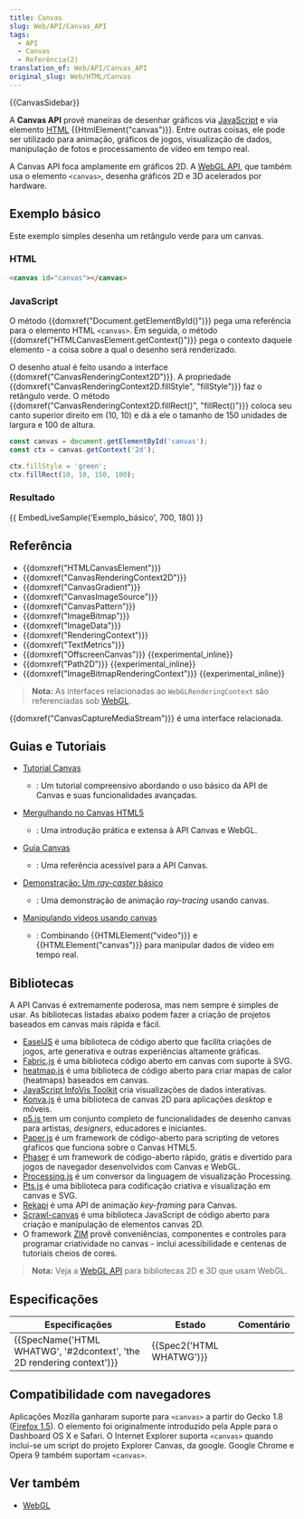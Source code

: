 ```yaml
---
title: Canvas
slug: Web/API/Canvas_API
tags:
  - API
  - Canvas
  - Referência(2)
translation_of: Web/API/Canvas_API
original_slug: Web/HTML/Canvas
---
```

{{CanvasSidebar}}

A **Canvas API** provê maneiras de desenhar gráficos via [JavaScript](/pt-BR/docs/Web/JavaScript) e via elemento [HTML](/pt-BR/docs/Web/HTML) {{HtmlElement("canvas")}}. Entre outras coisas, ele pode ser utilizado para animação, gráficos de jogos, visualização de dados, manipulação de fotos e processamento de vídeo em tempo real.

A Canvas API foca amplamente em gráficos 2D. A [WebGL API](/pt-BR/docs/Web/WebGL), que também usa o elemento `<canvas>`, desenha gráficos 2D e 3D acelerados por hardware.

## Exemplo básico

Este exemplo simples desenha um retângulo verde para um canvas.

### HTML

```html
<canvas id="canvas"></canvas>
```

### JavaScript

O método {{domxref("Document.getElementById()")}} pega uma referência para o elemento HTML `<canvas>`. Em seguida, o método {{domxref("HTMLCanvasElement.getContext()")}} pega o contexto daquele elemento - a coisa sobre a qual o desenho será renderizado.

O desenho atual é feito usando a interface {{domxref("CanvasRenderingContext2D")}}. A propriedade {{domxref("CanvasRenderingContext2D.fillStyle", "fillStyle")}} faz o retângulo verde. O método {{domxref("CanvasRenderingContext2D.fillRect()", "fillRect()")}} coloca seu canto superior direito em (10, 10) e dá a ele o tamanho de 150 unidades de largura e 100 de altura.

```js
const canvas = document.getElementById('canvas');
const ctx = canvas.getContext('2d');

ctx.fillStyle = 'green';
ctx.fillRect(10, 10, 150, 100);
```

### Resultado

{{ EmbedLiveSample('Exemplo_básico', 700, 180) }}

## Referência

- {{domxref("HTMLCanvasElement")}}
- {{domxref("CanvasRenderingContext2D")}}
- {{domxref("CanvasGradient")}}
- {{domxref("CanvasImageSource")}}
- {{domxref("CanvasPattern")}}
- {{domxref("ImageBitmap")}}
- {{domxref("ImageData")}}
- {{domxref("RenderingContext")}}
- {{domxref("TextMetrics")}}
- {{domxref("OffscreenCanvas")}} {{experimental_inline}}
- {{domxref("Path2D")}} {{experimental_inline}}
- {{domxref("ImageBitmapRenderingContext")}} {{experimental_inline}}

> **Nota:** As interfaces relacionadas ao `WebGLRenderingContext` são referenciadas sob [WebGL](/pt-BR/docs/Web/WebGL).

{{domxref("CanvasCaptureMediaStream")}} é uma interface relacionada.

## Guias e Tutoriais

- [Tutorial Canvas](/pt-BR/docs/Web/API/Canvas_API/Tutorial)

  - : Um tutorial compreensivo abordando o uso básico da API de Canvas e suas funcionalidades avançadas.

- [Mergulhando no Canvas HTML5](http://joshondesign.com/p/books/canvasdeepdive/title.html)
  - : Uma introdução prática e extensa à API Canvas e WebGL.
- [Guia Canvas](http://bucephalus.org/text/CanvasHandbook/CanvasHandbook.html)
  - : Uma referência acessível para a API Canvas.
- [Demonstração: Um _ray-caster_ básico](/pt-BR/docs/Web/API/Canvas_API/A_basic_ray-caster)
  - : Uma demonstração de animação _ray-tracing_ usando canvas.
- [Manipulando vídeos usando canvas](/pt-BR/docs/Web/API/Canvas_API/Manipulating_video_using_canvas)
  - : Combinando {{HTMLElement("video")}} e {{HTMLElement("canvas")}} para manipular dados de vídeo em tempo real.

## Bibliotecas

A API Canvas é extremamente poderosa, mas nem sempre é simples de usar. As bibliotecas listadas abaixo podem fazer a criação de projetos baseados em canvas mais rápida e fácil.

- [EaselJS](http://www.createjs.com/easeljs) é uma biblioteca de código aberto que facilita criações de jogos, arte generativa e outras experiências altamente gráficas.
- [Fabric.js](http://fabricjs.com/) é uma biblioteca código aberto em canvas com suporte à SVG.
- [heatmap.js](https://www.patrick-wied.at/static/heatmapjs/) é uma biblioteca de código aberto para criar mapas de calor (heatmaps) baseados em canvas.
- [JavaScript InfoVis Toolkit](http://thejit.org/) cria visualizações de dados interativas.
- [Konva.js](https://konvajs.github.io/) é uma biblioteca de canvas 2D para aplicações _desktop_ e móveis.
- [p5.js ](https://p5js.org/)tem um conjunto completo de funcionalidades de desenho canvas para artistas, _designers_, educadores e iniciantes.
- [Paper.js](http://paperjs.org/) é um framework de código-aberto para scripting de vetores gŕaficos que funciona sobre o Canvas HTML5.
- [Phaser](https://phaser.io/) é um framework de código-aberto rápido, grátis e divertido para jogos de navegador desenvolvidos com Canvas e WebGL.
- [Processing.js](http://processingjs.org/) é um conversor da linguagem de visualização Processing.
- [Pts.js](https://ptsjs.org/) é uma biblioteca para codificação criativa e visualização em canvas e SVG.
- [Rekapi](https://github.com/jeremyckahn/rekapi) é uma API de animação _key-framing_ para Canvas.
- [Scrawl-canvas](http://scrawl.rikweb.org.uk/) é uma biblioteca JavaScript de código aberto para criação e manipulação de elementos canvas 2D.
- O framework [ZIM](http://zimjs.com/) provê conveniências, componentes e controles para programar criatividade no canvas - inclui acessibilidade e centenas de tutoriais cheios de cores.

> **Nota:** Veja a [WebGL API](/pt-BR/docs/Web/WebGL) para bibliotecas 2D e 3D que usam WebGL.

## Especificações

| Especificações                                                                               | Estado                           | Comentário |
| -------------------------------------------------------------------------------------------- | -------------------------------- | ---------- |
| {{SpecName('HTML WHATWG', '#2dcontext', 'the 2D rendering context')}} | {{Spec2('HTML WHATWG')}} |            |

## Compatibilidade com navegadores

Aplicações Mozilla ganharam suporte para `<canvas>` a partir do Gecko 1.8 ([Firefox 1.5](/pt-BR/docs/Mozilla/Firefox/Releases/1.5)). O elemento foi originalmente introduzido pela Apple para o Dashboard OS X e Safari. O Internet Explorer suporta `<canvas>` quando inclui-se um script do projeto Explorer Canvas, da google. Google Chrome e Opera 9 também suportam `<canvas>`.

## Ver também

- [WebGL](/pt-BR/docs/Web/WebGL)
